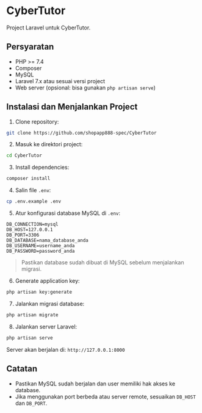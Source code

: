 # CyberTutor

Project Laravel untuk CyberTutor.

## Persyaratan
- PHP >= 7.4
- Composer
- MySQL
- Laravel 7.x atau sesuai versi project
- Web server (opsional: bisa gunakan `php artisan serve`)

## Instalasi dan Menjalankan Project

1. Clone repository:
```bash
git clone https://github.com/shopapp888-spec/CyberTutor
```

2. Masuk ke direktori project:
```bash
cd CyberTutor
```

3. Install dependencies:
```bash
composer install
```

4. Salin file `.env`:
```bash
cp .env.example .env
```

5. Atur konfigurasi database MySQL di `.env`:
```env
DB_CONNECTION=mysql
DB_HOST=127.0.0.1
DB_PORT=3306
DB_DATABASE=nama_database_anda
DB_USERNAME=username_anda
DB_PASSWORD=password_anda
```
> Pastikan database sudah dibuat di MySQL sebelum menjalankan migrasi.

6. Generate application key:
```bash
php artisan key:generate
```

7. Jalankan migrasi database:
```bash
php artisan migrate
```

8. Jalankan server Laravel:
```bash
php artisan serve
```

Server akan berjalan di: `http://127.0.0.1:8000`

## Catatan
- Pastikan MySQL sudah berjalan dan user memiliki hak akses ke database.
- Jika menggunakan port berbeda atau server remote, sesuaikan `DB_HOST` dan `DB_PORT`.
